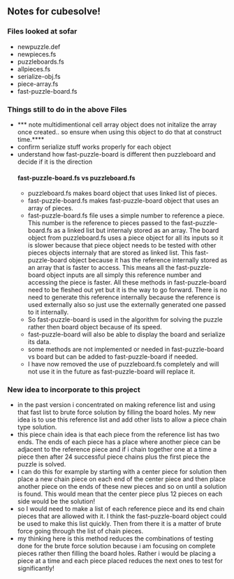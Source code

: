 ## Notes for cubesolve!

### Files looked at sofar
* newpuzzle.def
* newpieces.fs
* puzzleboards.fs
* allpieces.fs
* serialize-obj.fs
* piece-array.fs
* fast-puzzle-board.fs

### Things still to do in the above Files
* *** note multidimentional cell array object does not initalize the array once created.. so ensure when using this object to do that at construct time.****
* confirm serialize stuff works properly for each object
* understand how fast-puzzle-board is different then puzzleboard and decide if it is the direction
  #### fast-puzzle-board.fs vs puzzleboard.fs
  * puzzleboard.fs makes board object that uses linked list of pieces.
  * fast-puzzle-board.fs makes fast-puzzle-board object that uses an array of pieces.  
  * fast-puzzle-board.fs file uses a simple number to reference a piece.  This number is the reference to pieces passed to the fast-puzzle-board.fs as a linked list but internaly stored as an array.  The board object from puzzleboard.fs uses a piece object for all its inputs so it is slower because that piece object needs to be tested with other pieces objects internaly that are stored as linked list.  This fast-puzzle-board object because it has the reference internally stored as an array that is faster to access.  This means all the fast-puzzle-board object inputs are all simply this reference number and accessing the piece is faster.  All these methods in fast-puzzle-board need to be fleshed out yet but it is the way to go forward.  There is no need to generate this reference internally because the reference is used externally also so just use the externally generated one passed to it internally.
  * So fast-puzzle-board is used in the algorithm for solving the puzzle rather then board object because of its speed.
  * fast-puzzle-board will also be able to display the board and serialize its data.
  * some methods are not implemented or needed in fast-puzzle-board vs board but can be added to fast-puzzle-board if needed.
  * I have now removed the use of puzzleboard.fs completely and will not use it in the future as fast-puzzle-board will replace it.
  
### New idea to incorporate to this project
* in the past version i concentrated on making reference list and using that fast list to brute force solution by filling the board holes.  My new idea is to use this reference list and add other lists to allow a piece chain type solution.
* this piece chain idea is that each piece from the reference list has two ends.  The ends of each piece has a place where another piece can be adjacent to the reference piece and if i chain together one at a time a piece then after 24 successful piece chains plus the first piece the puzzle is solved.   
* I can do this for example by starting with a center piece for solution then place a new chain piece on each end of the center piece and then place another piece on the ends of these new pieces and so on until a solution is found.  This would mean that the center piece plus 12 pieces on each side would be the solution!
* so I would need to make a list of each reference piece and its end chain pieces that are allowed with it.  I think the fast-puzzle-board object could be used to make this list quickly.  Then from there it is a matter of brute force going through the list of chain pieces.
* my thinking here is this method reduces the combinations of testing done for the brute force solution because i am focusing on complete pieces rather then filling the board holes.  Rather i would be placing a piece at a time and each piece placed reduces the next ones to test for significantly!
